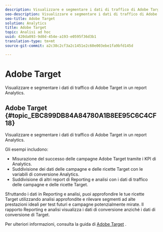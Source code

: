 ```yaml
---
description: Visualizzare e segmentare i dati di traffico di Adobe Target in un report Analytics.
seo-description: Visualizzare e segmentare i dati di traffico di Adobe Target in un report Analytics.
seo-title: Adobe Target
solution: Analytics
title: Adobe Target
topic: Analisi ad hoc
uuid: 420da093-9d0d-454e-a193-e0595f36d3b1
translation-type: tm+mt
source-git-commit: a2c38c2cf3a2c1451e2c60e003ebe1fa9bfd145d

---
```



# Adobe Target

Visualizzare e segmentare i dati di traffico di Adobe Target in un report Analytics.

## Adobe Target {#topic_EBC899DB84A84780A1B8EE95C6C4CF18}

Visualizzare e segmentare i dati di traffico di Adobe Target in un report Analytics.

Gli esempi includono:

* Misurazione del successo delle campagne Adobe Target tramite i KPI di Analytics.
* Suddivisione dei dati delle campagne e delle ricette Target con le variabili di conversione Analytics.
* Suddivisione di altri report di Reporting e analisi con i dati di traffico delle campagne e delle ricette Target.

Sfruttando i dati in Reporting e analisi, puoi approfondire le tue ricette Target utilizzando analisi approfondite e rilevare segmenti ad alte prestazioni ideali per test futuri e campagne potenzialmente mirate. Il rapporto Reporting e analisi visualizza i dati di conversione anziché i dati di conversione di Target.

Per ulteriori informazioni, consulta la guida di [Adobe Target](https://marketing.adobe.com/resources/help/en_US/target/) .
